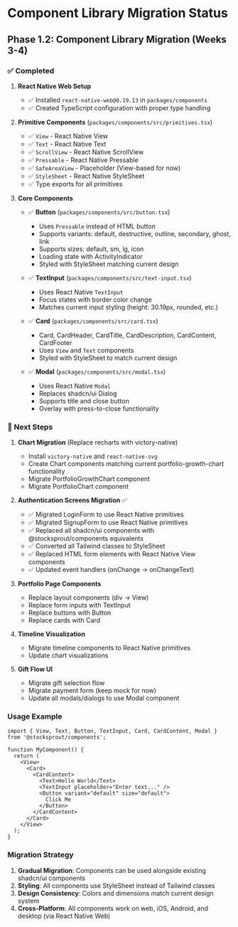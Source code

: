 # Component Library Migration Status

## Phase 1.2: Component Library Migration (Weeks 3-4)

### ✅ Completed

1. **React Native Web Setup**
   - ✅ Installed `react-native-web@0.19.13` in `packages/components`
   - ✅ Created TypeScript configuration with proper type handling

2. **Primitive Components** (`packages/components/src/primitives.tsx`)
   - ✅ `View` - React Native View
   - ✅ `Text` - React Native Text
   - ✅ `ScrollView` - React Native ScrollView
   - ✅ `Pressable` - React Native Pressable
   - ✅ `SafeAreaView` - Placeholder (View-based for now)
   - ✅ `StyleSheet` - React Native StyleSheet
   - ✅ Type exports for all primitives

3. **Core Components**
   - ✅ **Button** (`packages/components/src/button.tsx`)
     - Uses `Pressable` instead of HTML button
     - Supports variants: default, destructive, outline, secondary, ghost, link
     - Supports sizes: default, sm, lg, icon
     - Loading state with ActivityIndicator
     - Styled with StyleSheet matching current design
   
   - ✅ **TextInput** (`packages/components/src/text-input.tsx`)
     - Uses React Native `TextInput`
     - Focus states with border color change
     - Matches current input styling (height: 30.19px, rounded, etc.)
   
   - ✅ **Card** (`packages/components/src/card.tsx`)
     - Card, CardHeader, CardTitle, CardDescription, CardContent, CardFooter
     - Uses `View` and `Text` components
     - Styled with StyleSheet to match current design
   
   - ✅ **Modal** (`packages/components/src/modal.tsx`)
     - Uses React Native `Modal`
     - Replaces shadcn/ui Dialog
     - Supports title and close button
     - Overlay with press-to-close functionality

### 🔄 Next Steps

1. **Chart Migration** (Replace recharts with victory-native)
   - Install `victory-native` and `react-native-svg`
   - Create Chart components matching current portfolio-growth-chart functionality
   - Migrate PortfolioGrowthChart component
   - Migrate PortfolioChart component

2. **Authentication Screens Migration** ✅
   - ✅ Migrated LoginForm to use React Native primitives
   - ✅ Migrated SignupForm to use React Native primitives
   - ✅ Replaced all shadcn/ui components with @stocksprout/components equivalents
   - ✅ Converted all Tailwind classes to StyleSheet
   - ✅ Replaced HTML form elements with React Native View components
   - ✅ Updated event handlers (onChange → onChangeText)

3. **Portfolio Page Components**
   - Replace layout components (div → View)
   - Replace form inputs with TextInput
   - Replace buttons with Button
   - Replace cards with Card

4. **Timeline Visualization**
   - Migrate timeline components to React Native primitives
   - Update chart visualizations

5. **Gift Flow UI**
   - Migrate gift selection flow
   - Migrate payment form (keep mock for now)
   - Update all modals/dialogs to use Modal component

### Usage Example

```tsx
import { View, Text, Button, TextInput, Card, CardContent, Modal } from '@stocksprout/components';

function MyComponent() {
  return (
    <View>
      <Card>
        <CardContent>
          <Text>Hello World</Text>
          <TextInput placeholder="Enter text..." />
          <Button variant="default" size="default">
            Click Me
          </Button>
        </CardContent>
      </Card>
    </View>
  );
}
```

### Migration Strategy

1. **Gradual Migration**: Components can be used alongside existing shadcn/ui components
2. **Styling**: All components use StyleSheet instead of Tailwind classes
3. **Design Consistency**: Colors and dimensions match current design system
4. **Cross-Platform**: All components work on web, iOS, Android, and desktop (via React Native Web)
